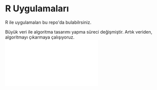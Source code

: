 # R Uygulamaları
R ile uygulamaları bu repo'da bulabilrsiniz.



Büyük veri ile algoritma tasarımı yapma süreci değişmiştir. Artık veriden, algoritmayı çıkarmaya çalışıyoruz.
![Veri Bilimi](VeriBilimi.pdf)
